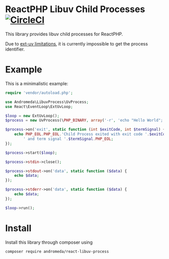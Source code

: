 # ReactPHP Libuv Child Processes [![CircleCI](https://circleci.com/gh/AndromedaGalaxy/reactphp-libuv-process.svg?style=svg)](https://circleci.com/gh/AndromedaGalaxy/reactphp-libuv-process)

This library provides libuv child processes for ReactPHP.

Due to [ext-uv limitations](https://github.com/bwoebi/php-uv/issues/71), it is currently impossible to get the process identifier.

# Example

This is a minimalistic example:
```php
require 'vendor/autoload.php';

use Andromeda\LibuvProcess\UvProcess;
use React\EventLoop\ExtUvLoop;

$loop = new ExtUvLoop();
$process = new UvProcess(\PHP_BINARY, array('-r', 'echo "Hello World";'));

$process->on('exit', static function (int $exitCode, int $termSignal) {
    echo PHP_EOL.PHP_EOL.'Child Process exited with exit code '.$exitCode.
        ' and term signal '.$termSignal.PHP_EOL;
});

$process->start($loop);

$process->stdin->close();

$process->stdout->on('data', static function ($data) {
    echo $data;
});

$process->stderr->on('data', static function ($data) {
    echo $data;
});

$loop->run();
```

# Install

Install this library through composer using
```
composer require andromeda/react-libuv-process
```
